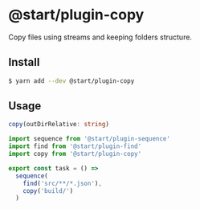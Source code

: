 # @start/plugin-copy

Copy files using streams and keeping folders structure.

## Install

```sh
$ yarn add --dev @start/plugin-copy
```

## Usage

```ts
copy(outDirRelative: string)
```

```js
import sequence from '@start/plugin-sequence'
import find from '@start/plugin-find'
import copy from '@start/plugin-copy'

export const task = () =>
  sequence(
    find('src/**/*.json'),
    copy('build/')
  )
```
